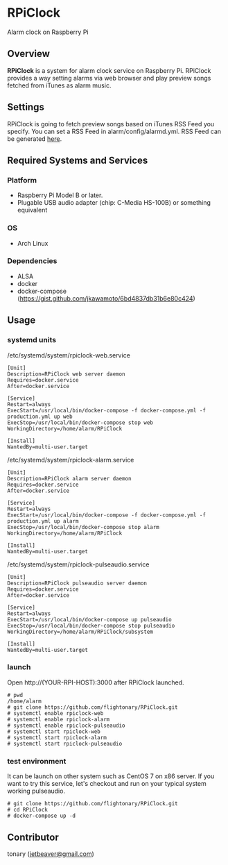 # RPiClock

Alarm clock on Raspberry Pi

## Overview
**RPiClock** is a system for alarm clock service on Raspberry Pi. RPiClock provides a way setting alarms via web browser and play preview songs fetched from iTunes as alarm music.

## Settings
RPiClock is going to fetch preview songs based on iTunes RSS Feed you specify. You can set a RSS Feed in alarm/config/alarmd.yml. RSS Feed can be generated [here](https://rss.itunes.apple.com/).

## Required Systems and Services
### Platform
- Raspberry Pi Model B or later.
- Plugable USB audio adapter (chip: C-Media HS-100B) or something equivalent

### OS
- Arch Linux

### Dependencies
- ALSA
- docker
- docker-compose (https://gist.github.com/jkawamoto/6bd4837db31b6e80c424)

## Usage
### systemd units
/etc/systemd/system/rpiclock-web.service

    [Unit]
    Description=RPiClock web server daemon
    Requires=docker.service
    After=docker.service

    [Service]
    Restart=always
    ExecStart=/usr/local/bin/docker-compose -f docker-compose.yml -f production.yml up web
    ExecStop=/usr/local/bin/docker-compose stop web
    WorkingDirectory=/home/alarm/RPiClock

    [Install]
    WantedBy=multi-user.target

/etc/systemd/system/rpiclock-alarm.service

    [Unit]
    Description=RPiClock alarm server daemon
    Requires=docker.service
    After=docker.service

    [Service]
    Restart=always
    ExecStart=/usr/local/bin/docker-compose -f docker-compose.yml -f production.yml up alarm
    ExecStop=/usr/local/bin/docker-compose stop alarm
    WorkingDirectory=/home/alarm/RPiClock

    [Install]
    WantedBy=multi-user.target

/etc/systemd/system/rpiclock-pulseaudio.service

    [Unit]
    Description=RPiClock pulseaudio server daemon
    Requires=docker.service
    After=docker.service

    [Service]
    Restart=always
    ExecStart=/usr/local/bin/docker-compose up pulseaudio
    ExecStop=/usr/local/bin/docker-compose stop pulseaudio
    WorkingDirectory=/home/alarm/RPiClock/subsystem

    [Install]
    WantedBy=multi-user.target

### launch
Open http://(YOUR-RPI-HOST):3000 after RPiClock launched.

    # pwd
    /home/alarm
    # git clone https://github.com/flightonary/RPiClock.git
    # systemctl enable rpiclock-web
    # systemctl enable rpiclock-alarm
    # systemctl enable rpiclock-pulseaudio
    # systemctl start rpiclock-web
    # systemctl start rpiclock-alarm
    # systemctl start rpiclock-pulseaudio

### test environment
It can be launch on other system such as CentOS 7 on x86 server. If you want to try this service, let's checkout and run on your typical system working pulseaudio.

    # git clone https://github.com/flightonary/RPiClock.git
    # cd RPiClock
    # docker-compose up -d

## Contributor
tonary (jetbeaver@gmail.com)

